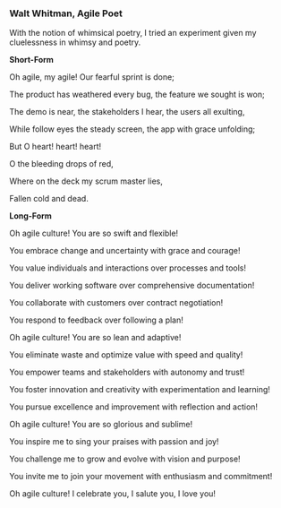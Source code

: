 ### Walt Whitman, Agile Poet

With the notion of whimsical poetry, I tried an experiment given my cluelessness in whimsy and poetry.

**Short-Form**

Oh agile, my agile! Our fearful sprint is done;  

The product has weathered every bug, the feature we sought is won;  

The demo is near, the stakeholders I hear, the users all exulting,  

While follow eyes the steady screen, the app with grace unfolding;  

But O heart! heart! heart!  

O the bleeding drops of red,  

Where on the deck my scrum master lies,  

Fallen cold and dead. 

**Long-Form**

Oh agile culture! You are so swift and flexible!  

You embrace change and uncertainty with grace and courage!  

You value individuals and interactions over processes and tools!  

You deliver working software over comprehensive documentation!  

You collaborate with customers over contract negotiation!  

You respond to feedback over following a plan! 


Oh agile culture! You are so lean and adaptive!  

You eliminate waste and optimize value with speed and quality!  

You empower teams and stakeholders with autonomy and trust!  

You foster innovation and creativity with experimentation and learning!  

You pursue excellence and improvement with reflection and action! 


Oh agile culture! You are so glorious and sublime!  

You inspire me to sing your praises with passion and joy!  

You challenge me to grow and evolve with vision and purpose!  

You invite me to join your movement with enthusiasm and commitment! 


Oh agile culture! I celebrate you, I salute you, I love you! 
